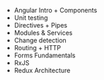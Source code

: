 * Angular Intro + Components
* Unit testing
* Directives + Pipes
* Modules & Services
* Change detection
* Routing + HTTP
* Forms Fundamentals
* RxJS
* Redux Architecture
